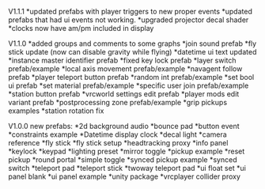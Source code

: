 V1.1.1
*updated prefabs with player triggers to new proper events
*updated prefabs that had ui events not working.
*upgraded projector decal shader
*clocks now have am/pm included in display

V1.1.0
*added groups and comments to some graphs
*join sound prefab
*fly stick update (now can disable gravity while flying)
*datetime ui text updated
*instance master identifier prefab
*fixed key lock prefab
*layer switch prefab/example
*local axis movement prefab/example
*navagent follow prefab
*player teleport button prefab
*random int prefab/example
*set bool ui prefab
*set material prefab/example
*specific user join prefab/example
*station button prefab
*vrcworld settings edit prefab
*player mods edit variant prefab
*postprocessing zone prefab/example
*grip pickups examples
*station rotation fix

V1.0.0
new prefabs:
*2d background audio
*bounce pad
*button event
*constraints example
*Datetime display clock
*decal light
*camera reference
*fly stick
*fly stick setup
*headtracking proxy
*info panel
*keylock
*keypad
*lighting preset
*mirror toggle
*pickup example
*reset pickup
*round portal
*simple toggle
*synced pickup example
*synced switch
*teleport pad
*teleport stick
*twoway teleport pad
*ui float set
*ui panel blank
*ui panel example
*unity package
*vrcplayer collider proxy

